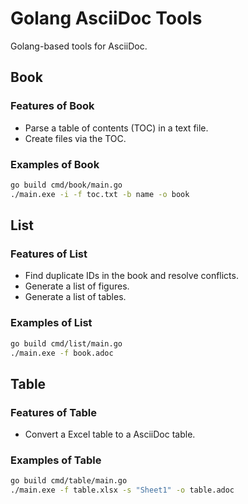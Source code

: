 # Golang AsciiDoc Tools

Golang-based tools for AsciiDoc.

## Book

### Features of Book

- Parse a table of contents (TOC) in a text file.
- Create files via the TOC.

### Examples of Book

```bash
go build cmd/book/main.go
./main.exe -i -f toc.txt -b name -o book
```

## List

### Features of List

- Find duplicate IDs in the book and resolve conflicts.
- Generate a list of figures.
- Generate a list of tables.

### Examples of List

```bash
go build cmd/list/main.go
./main.exe -f book.adoc
```

## Table

### Features of Table

- Convert a Excel table to a AsciiDoc table.

### Examples of Table

```bash
go build cmd/table/main.go
./main.exe -f table.xlsx -s "Sheet1" -o table.adoc
```
